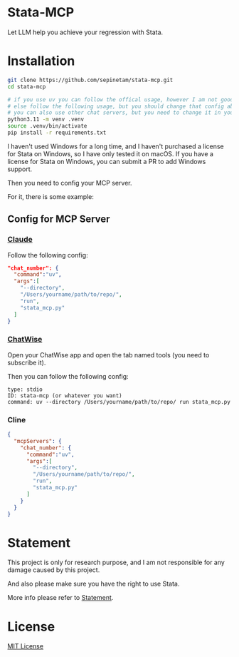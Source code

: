 # Stata-MCP
Let LLM help you achieve your regression with Stata.

# Installation
```bash
git clone https://github.com/sepinetam/stata-mcp.git
cd stata-mcp

# if you use uv you can follow the offical usage, however I am not good at uv, but I commend you to use uv for the easier usage.
# else follow the following usage, but you should change that config about MCP by yourself.
# you can also use other chat servers, but you need to change it in your own mind.
python3.11 -m venv .venv
source .venv/bin/activate
pip install -r requirements.txt
```
I haven't used Windows for a long time, and I haven't purchased a license for Stata on Windows, so I have only tested it on macOS. If you have a license for Stata on Windows, you can submit a PR to add Windows support.

Then you need to config your MCP server.

For it, there is some example:
## Config for MCP Server
### [Claude](https://claude.ai/)
Follow the following config:
```json
"chat_number": {
  "command":"uv",
  "args":[
    "--directory",
    "/Users/yourname/path/to/repo/",
    "run",
    "stata_mcp.py"
  ]
}
```

### [ChatWise](https://chatwise.app/)
Open your ChatWise app and open the tab named tools (you need to subscribe it).

Then you can follow the following config:

```
type: stdio
ID: stata-mcp (or whatever you want)
command: uv --directory /Users/yourname/path/to/repo/ run stata_mcp.py
```

### Cline
```json
{
  "mcpServers": {
    "chat_number": {
      "command":"uv",
      "args":[
        "--directory",
        "/Users/yourname/path/to/repo/",
        "run",
        "stata_mcp.py"
      ]
    }
  }
}
```

# Statement
This project is only for research purpose, and I am not responsible for any damage caused by this project. 

And also please make sure you have the right to use Stata. 

More info please refer to [Statement](Statement.md).

# License
[MIT License](License)
